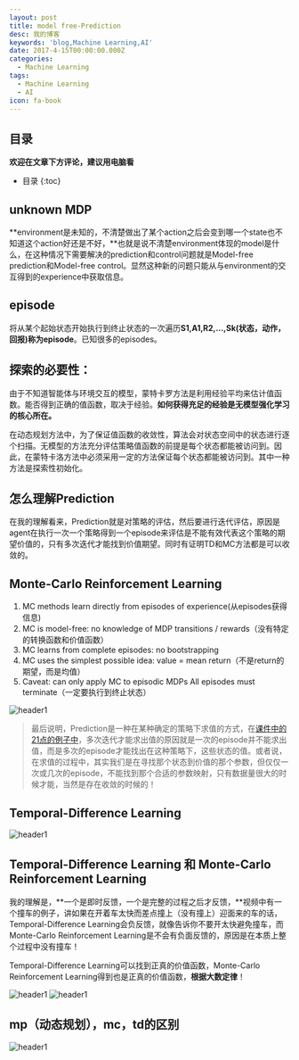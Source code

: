 ```yaml
---
layout: post
title: model free-Prediction
desc: 我的博客
keywords: 'blog,Machine Learning,AI'
date: 2017-4-15T00:00:00.000Z
categories:
  - Machine Learning
tags:
  - Machine Learning
  - AI
icon: fa-book
---
```



## 目录
**欢迎在文章下方评论，建议用电脑看**

* 目录
{:toc}

## unknown MDP

**environment是未知的，不清楚做出了某个action之后会变到哪一个state也不知道这个action好还是不好，**也就是说不清楚environment体现的model是什么，在这种情况下需要解决的prediction和control问题就是Model-free prediction和Model-free control。显然这种新的问题只能从与environment的交互得到的experience中获取信息。

## episode

将从某个起始状态开始执行到终止状态的一次遍历**S1,A1,R2,…,Sk(状态，动作，回报)称为episode**。已知很多的episodes。

## 探索的必要性：

由于不知道智能体与环境交互的模型，蒙特卡罗方法是利用经验平均来估计值函数。能否得到正确的值函数，取决于经验。**如何获得充足的经验是无模型强化学习的核心所在。**

在动态规划方法中，为了保证值函数的收敛性，算法会对状态空间中的状态进行逐个扫描。无模型的方法充分评估策略值函数的前提是每个状态都能被访问到。因此，在蒙特卡洛方法中必须采用一定的方法保证每个状态都能被访问到。其中一种方法是探索性初始化。

## 怎么理解Prediction

在我的理解看来，Prediction就是对策略的评估，然后要进行迭代评估，原因是agent在执行一次一个策略得到一个episode来评估是不能有效代表这个策略的期望价值的，只有多次迭代才能找到价值期望。同时有证明TD和MC方法都是可以收敛的。


## Monte-Carlo Reinforcement Learning

1. MC methods learn directly from episodes of experience(从episodes获得信息)
2. MC is model-free: no knowledge of MDP transitions / rewards（没有特定的转换函数和价值函数）
3. MC learns from complete episodes: no bootstrapping
4. MC uses the simplest possible idea: value = mean return（不是return的期望，而是均值）
5. Caveat: can only apply MC to episodic MDPs
	All episodes must terminate（一定要执行到终止状态）




<img src="{{ site.img_path }}/Machine Learning/Monte-Carlo1.png" alt="header1" style="height:auto!important;width:auto%;max-width:1020px;"/>


>最后说明，Prediction是一种在某种确定的策略下求值的方式，在[课件中的21点的例子中](http://www0.cs.ucl.ac.uk/staff/d.silver/web/Teaching_files/MC-TD.pdf)，多次迭代才能求出值的原因就是一次的episode并不能求出值，而是多次的episode才能找出在这种策略下，这些状态的值。或者说，在求值的过程中，其实我们是在寻找那个状态到价值的那个参数，但仅仅一次或几次的episode，不能找到那个合适的参数映射，只有数据量很大的时候才能，当然是存在收敛的时候的！

## Temporal-Difference Learning

<img src="{{ site.img_path }}/Machine Learning/Monte-Carlo2.png" alt="header1" style="height:auto!important;width:auto%;max-width:1020px;"/>


## Temporal-Difference Learning 和 Monte-Carlo Reinforcement Learning



我的理解是，**一个是即时反馈，一个是完整的过程之后才反馈，**视频中有一个撞车的例子，讲如果在开着车太快而差点撞上（没有撞上）迎面来的车的话，Temporal-Difference Learning会负反馈，就像告诉你不要开太快避免撞车，而Monte-Carlo Reinforcement Learning是不会有负面反馈的，原因是在本质上整个过程中没有撞车！

 Temporal-Difference Learning可以找到正真的价值函数，Monte-Carlo Reinforcement Learning得到也是正真的价值函数，**根据大数定律**！


<img src="{{ site.img_path }}/Machine Learning/Temporal_ca1.png" alt="header1" style="height:auto!important;width:auto%;max-width:1020px;"/>

<img src="{{ site.img_path }}/Machine Learning/Temporal_ca2.png" alt="header1" style="height:auto!important;width:auto%;max-width:1020px;"/>


## mp（动态规划），mc，td的区别

<img src="{{ site.img_path }}/Machine Learning/mp_mc_td.png" alt="header1" style="height:auto!important;width:auto%;max-width:1020px;"/>





